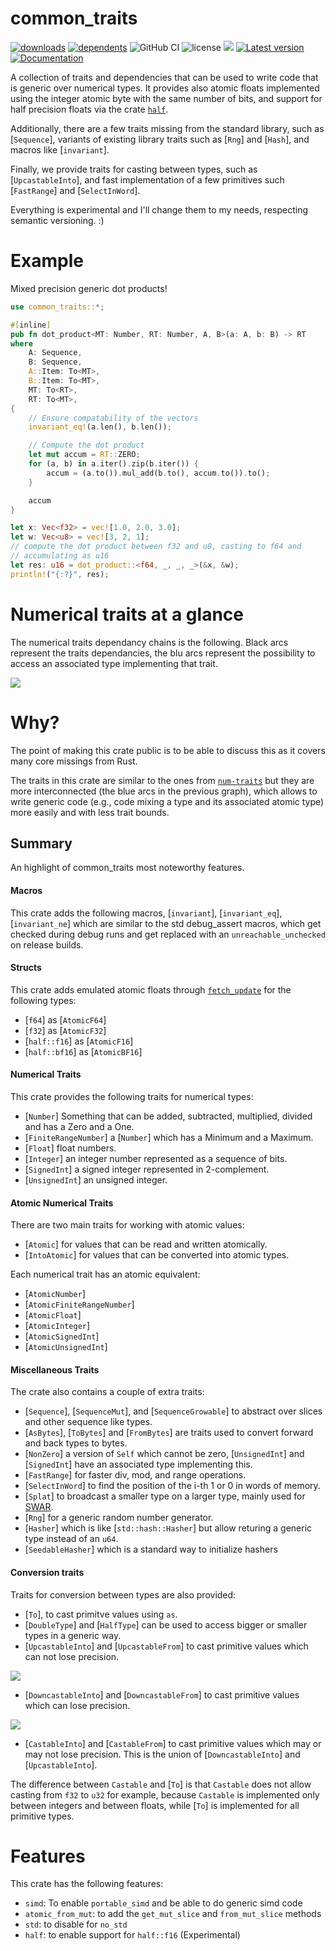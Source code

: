 # common_traits

[![downloads](https://img.shields.io/crates/d/common_traits)](https://crates.io/crates/common_traits)
[![dependents](https://img.shields.io/librariesio/dependents/cargo/common_traits)](https://crates.io/crates/common_traits/reverse_dependencies)
![GitHub CI](https://github.com/zommiommy/common_traits/actions/workflows/rust.yml/badge.svg)
![license](https://img.shields.io/crates/l/common_traits)
[![](https://tokei.rs/b1/github/zommiommy/common_traits?type=Rust,Python)](https://github.com/zommiommy/common_traits)
[![Latest version](https://img.shields.io/crates/v/common_traits.svg)](https://crates.io/crates/common_traits)
[![Documentation](https://docs.rs/common_traits/badge.svg)](https://docs.rs/common_traits)

A collection of traits and dependencies that can be used to write code
that is generic over numerical types. It provides also atomic floats
implemented using the integer atomic byte with the same number of bits,
and support for half precision floats via the crate [`half`](https://crates.io/crates/half).

Additionally, there are a few traits
missing from the standard library, such as [`Sequence`], variants
of existing library traits such as [`Rng`] and [`Hash`], and macros like
[`invariant`].

Finally, we provide traits for casting between types, such as [`UpcastableInto`],
and fast implementation of a few primitives such [`FastRange`] and [`SelectInWord`].

Everything is experimental and I'll change them to my needs, respecting
semantic versioning. :)

# Example

Mixed precision generic dot products!

```rust
use common_traits::*;

#[inline]
pub fn dot_product<MT: Number, RT: Number, A, B>(a: A, b: B) -> RT
where
    A: Sequence,
    B: Sequence,
    A::Item: To<MT>,
    B::Item: To<MT>,
    MT: To<RT>,
    RT: To<MT>,
{
    // Ensure compatability of the vectors
    invariant_eq!(a.len(), b.len());

    // Compute the dot product
    let mut accum = RT::ZERO;
    for (a, b) in a.iter().zip(b.iter()) {
        accum = (a.to()).mul_add(b.to(), accum.to()).to();
    }

    accum
}

let x: Vec<f32> = vec![1.0, 2.0, 3.0];
let w: Vec<u8> = vec![3, 2, 1];
// compute the dot product between f32 and u8, casting to f64 and
// accumulating as u16
let res: u16 = dot_product::<f64, _, _, _>(&x, &w);
println!("{:?}", res);
```

# Numerical traits at a glance

The numerical traits dependancy chains is the following.
Black arcs represent the traits dependancies, the blu arcs represent the
possibility to access an associated type implementing that trait.

![](https://raw.githubusercontent.com/zommiommy/common_traits/main/img/deps.svg)

# Why?

The point of making this crate public is to be able to discuss this
as it covers many core missings from Rust.

The traits in this crate are similar to the ones from
[`num-traits`](https://docs.rs/num-traits/latest/num_traits/)
but they are more interconnected (the blue arcs in the previous graph), which allows to write generic code
(e.g., code mixing a type and its associated atomic type) more easily
and with less trait bounds.

## Summary

An highlight of common_traits most noteworthy features.

#### Macros

This crate adds the following macros, [`invariant`], [`invariant_eq`], [`invariant_ne`]
which are similar to the std debug_assert macros, which get checked during debug
runs and get replaced with an `unreachable_unchecked` on release builds.

#### Structs

This crate adds emulated atomic floats through [`fetch_update`](`core::sync::atomic::AtomicU32::fetch_update`)
for the following types:

- [`f64`] as [`AtomicF64`]
- [`f32`] as [`AtomicF32`]
- [`half::f16`] as [`AtomicF16`]
- [`half::bf16`] as [`AtomicBF16`]

#### Numerical Traits

This crate provides the following traits for numerical types:

- [`Number`] Something that can be added, subtracted, multiplied, divided and
    has a Zero and a One.
- [`FiniteRangeNumber`] a [`Number`] which has a Minimum and a Maximum.
- [`Float`] float numbers.
- [`Integer`] an integer number represented as a sequence of bits.
- [`SignedInt`] a signed integer represented in 2-complement.
- [`UnsignedInt`] an unsigned integer.

#### Atomic Numerical Traits

There are two main traits for working with atomic values:

- [`Atomic`] for values that can be read and written atomically.
- [`IntoAtomic`] for values that can be converted into atomic types.

Each numerical trait has an atomic equivalent:

- [`AtomicNumber`]
- [`AtomicFiniteRangeNumber`]
- [`AtomicFloat`]
- [`AtomicInteger`]
- [`AtomicSignedInt`]
- [`AtomicUnsignedInt`]

#### Miscellaneous Traits

The crate also contains a couple of extra traits:

- [`Sequence`], [`SequenceMut`], and [`SequenceGrowable`] to abstract over
    slices and other sequence like types.
- [`AsBytes`], [`ToBytes`] and [`FromBytes`] are traits used to convert forward
    and back types to bytes.
- [`NonZero`] a version of `Self` which cannot be zero, [`UnsignedInt`] and
    [`SignedInt`] have an associated type implementing this.
- [`FastRange`] for faster div, mod, and range operations.
- [`SelectInWord`] to find the position of the i-th 1 or 0 in words of memory.
- [`Splat`] to broadcast a smaller type on a larger type, mainly used for
    [SWAR](https://en.wikipedia.org/wiki/SWAR).
- [`Rng`] for a generic random number generator.
- [`Hasher`] which is like [`std::hash::Hasher`] but allow returing a generic
    type instead of an `u64`.
- [`SeedableHasher`] which is a standard way to initialize hashers

#### Conversion traits

Traits for conversion between types are also provided:

- [`To`], to cast primitve values using `as`.
- [`DoubleType`] and [`HalfType`] can be used to access bigger or smaller
    types in a generic way.
- [`UpcastableInto`] and [`UpcastableFrom`] to cast primitive values which
    can not lose precision.

![](https://raw.githubusercontent.com/zommiommy/common_traits/main/img/upcast.svg)

- [`DowncastableInto`] and [`DowncastableFrom`] to cast primitive values which
    can lose precision.

![](https://raw.githubusercontent.com/zommiommy/common_traits/main/img/downcast.svg)

- [`CastableInto`] and [`CastableFrom`] to cast primitive values which may or may not lose precision.
    This is the union of [`DowncastableInto`] and [`UpcastableInto`].

The difference between `Castable` and [`To`] is that `Castable` does not
allow casting from `f32` to `u32` for example,
because `Castable` is implemented only between integers and between floats,
while [`To`] is implemented for all primitive types.

# Features

This crate has the following features:

- `simd`: To enable `portable_simd` and be able to do generic simd code
- `atomic_from_mut`: to add the `get_mut_slice` and `from_mut_slice` methods
- `std`: to disable for `no_std`
- `half`: to enable support for `half::f16` (Experimental)
